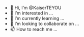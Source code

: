 - 👋 Hi, I’m @KaiserTEYOU
- 👀 I’m interested in ...
- 🌱 I’m currently learning ...
- 💞️ I’m looking to collaborate on ...
- 📫 How to reach me ...

<!---
KaiserTEYOU/KaiserTEYOU is a ✨ special ✨ repository because its `README.md` (this file) appears on your GitHub profile.
You can click the Preview link to take a look at your changes.
--->
